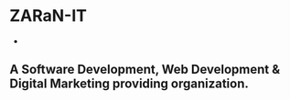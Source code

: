 # ZARaN-IT

-

## A Software Development, Web Development & Digital Marketing providing organization.
